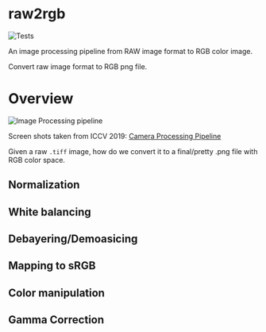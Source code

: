 # raw2rgb
![Tests](https://github.com/vilktor370/raw2rgb/actions/workflows/tests.yml/badge.svg)


An image processing pipeline from RAW image format to RGB color image.

Convert raw image format to RGB png file.

# Overview
![Image Processing pipeline](assets/image_pipeline.png)

Screen shots taken from ICCV 2019: [Camera Processing Pipeline](https://www.eecs.yorku.ca/~mbrown/ICCV2019_Brown.html)

Given a raw `.tiff` image, how do we convert it to a final/pretty .png file with RGB color space.

## Normalization

## White balancing

## Debayering/Demoasicing

## Mapping to sRGB

## Color manipulation

## Gamma Correction
